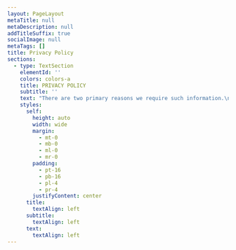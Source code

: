```yaml
---
layout: PageLayout
metaTitle: null
metaDescription: null
addTitleSuffix: true
socialImage: null
metaTags: []
title: Privacy Policy
sections:
  - type: TextSection
    elementId: ''
    colors: colors-a
    title: PRIVACY POLICY
    subtitle: ''
    text: "There are two primary reasons we require such information.\n\n1\\. To supply services to our members,\n\n2\\. To enable us to communicate with members\n\nUnder no circumstances will we sell members’ information. The only time information is disclosed to a third party is when it is related to the provision and/or improvement of services or if we are required\_to do so by Australian law. In both cases these entities meet with strict guidelines to preserve members’ privacy.\n\nFor our members’ convenience, cookies are used in this site. These pieces of information are applied to our site to enhance its functionality to save you having to input the same information time and time again.\n\nOur site does not use cookies to store personal information about you or to track your internet usage. This website uses Google Analytics, a web analytics service provided by Google, Inc. (“Google”). Google Analytics uses “cookies”, which are text files placed on your computer, to help the website analyse\_how users use the site. The information generated by the cookie about your use of the website (including your IP address) will be transmitted to and stored by Google on servers in the United States. Google will use this information for the purpose of evaluating your use of the website, compiling reports on website activity for website operators and providing other services relating to website activity and internet usage. Google may also transfer this information to third parties where required to do so by law, or where such third parties process the information on Google’s behalf. Google will not associate your IP address with any other data held by Google. You may refuse the use of cookies by selecting the appropriate settings on your browser, however please note that if you do this you may not be able to use the full functionality of this website. By using this website, you consent to the processing of data about you by Google in the manner and for the purposes set out above.\n\nThe data recorded is strictly of a non-personal nature and is used to assist us in improving content and services offered. Information recorded relates to website traffic and usage statistics.\n\nEmail addresses recorded by us for specific requested services and subscriptions are not disclosed to third parties and remain secured by us.\n\nMembers are able to opt out of receiving such material at any time by unsubscribing through the specified channels.\n"
    styles:
      self:
        height: auto
        width: wide
        margin:
          - mt-0
          - mb-0
          - ml-0
          - mr-0
        padding:
          - pt-16
          - pb-16
          - pl-4
          - pr-4
        justifyContent: center
      title:
        textAlign: left
      subtitle:
        textAlign: left
      text:
        textAlign: left
---
```


